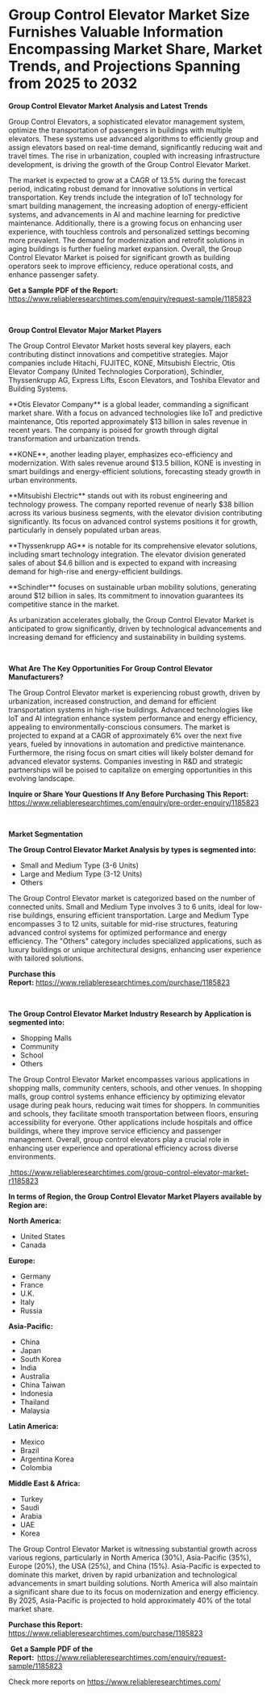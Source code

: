 <p><h1>Group Control Elevator Market Size Furnishes Valuable Information Encompassing Market Share, Market Trends, and Projections Spanning from 2025 to 2032</h1></p><p><strong>Group Control Elevator Market Analysis and Latest Trends</strong></p>
<p><p>Group Control Elevators, a sophisticated elevator management system, optimize the transportation of passengers in buildings with multiple elevators. These systems use advanced algorithms to efficiently group and assign elevators based on real-time demand, significantly reducing wait and travel times. The rise in urbanization, coupled with increasing infrastructure development, is driving the growth of the Group Control Elevator Market. </p><p>The market is expected to grow at a CAGR of 13.5% during the forecast period, indicating robust demand for innovative solutions in vertical transportation. Key trends include the integration of IoT technology for smart building management, the increasing adoption of energy-efficient systems, and advancements in AI and machine learning for predictive maintenance. Additionally, there is a growing focus on enhancing user experience, with touchless controls and personalized settings becoming more prevalent. The demand for modernization and retrofit solutions in aging buildings is further fueling market expansion. Overall, the Group Control Elevator Market is poised for significant growth as building operators seek to improve efficiency, reduce operational costs, and enhance passenger safety.</p></p>
<p><strong>Get a Sample PDF of the Report:&nbsp;</strong> <a href="https://www.reliableresearchtimes.com/enquiry/request-sample/1185823?utm_campaign=2770&utm_medium=2&utm_source=Github&utm_content=ia&utm_term=28022025&utm_id=group-control-elevator">https://www.reliableresearchtimes.com/enquiry/request-sample/1185823</a></p>
<p>&nbsp;</p>
<p><strong>Group Control Elevator Major Market Players</strong></p>
<p><p>The Group Control Elevator Market hosts several key players, each contributing distinct innovations and competitive strategies. Major companies include Hitachi, FUJITEC, KONE, Mitsubishi Electric, Otis Elevator Company (United Technologies Corporation), Schindler, Thyssenkrupp AG, Express Lifts, Escon Elevators, and Toshiba Elevator and Building Systems.</p><p>**Otis Elevator Company** is a global leader, commanding a significant market share. With a focus on advanced technologies like IoT and predictive maintenance, Otis reported approximately $13 billion in sales revenue in recent years. The company is poised for growth through digital transformation and urbanization trends.</p><p>**KONE**, another leading player, emphasizes eco-efficiency and modernization. With sales revenue around $13.5 billion, KONE is investing in smart buildings and energy-efficient solutions, forecasting steady growth in urban environments.</p><p>**Mitsubishi Electric** stands out with its robust engineering and technology prowess. The company reported revenue of nearly $38 billion across its various business segments, with the elevator division contributing significantly. Its focus on advanced control systems positions it for growth, particularly in densely populated urban areas.</p><p>**Thyssenkrupp AG** is notable for its comprehensive elevator solutions, including smart technology integration. The elevator division generated sales of about $4.6 billion and is expected to expand with increasing demand for high-rise and energy-efficient buildings.</p><p>**Schindler** focuses on sustainable urban mobility solutions, generating around $12 billion in sales. Its commitment to innovation guarantees its competitive stance in the market.</p><p>As urbanization accelerates globally, the Group Control Elevator Market is anticipated to grow significantly, driven by technological advancements and increasing demand for efficiency and sustainability in building systems.</p></p>
<p>&nbsp;</p>
<p><strong>What Are The Key Opportunities For Group Control Elevator Manufacturers?</strong></p>
<p><p>The Group Control Elevator market is experiencing robust growth, driven by urbanization, increased construction, and demand for efficient transportation systems in high-rise buildings. Advanced technologies like IoT and AI integration enhance system performance and energy efficiency, appealing to environmentally-conscious consumers. The market is projected to expand at a CAGR of approximately 6% over the next five years, fueled by innovations in automation and predictive maintenance. Furthermore, the rising focus on smart cities will likely bolster demand for advanced elevator systems. Companies investing in R&D and strategic partnerships will be poised to capitalize on emerging opportunities in this evolving landscape.</p></p>
<p><strong>Inquire or Share Your Questions If Any Before Purchasing This Report:</strong> <a href="https://www.reliableresearchtimes.com/enquiry/pre-order-enquiry/1185823?utm_campaign=2770&utm_medium=2&utm_source=Github&utm_content=ia&utm_term=28022025&utm_id=group-control-elevator">https://www.reliableresearchtimes.com/enquiry/pre-order-enquiry/1185823</a></p>
<p>&nbsp;</p>
<p><strong>Market Segmentation</strong></p>
<p><strong>The Group Control Elevator Market Analysis by types is segmented into:</strong></p>
<p><ul><li>Small and Medium Type (3-6 Units)</li><li>Large and Medium Type (3-12 Units)</li><li>Others</li></ul></p>
<p><p>The Group Control Elevator market is categorized based on the number of connected units. Small and Medium Type involves 3 to 6 units, ideal for low-rise buildings, ensuring efficient transportation. Large and Medium Type encompasses 3 to 12 units, suitable for mid-rise structures, featuring advanced control systems for optimized performance and energy efficiency. The "Others" category includes specialized applications, such as luxury buildings or unique architectural designs, enhancing user experience with tailored solutions.</p></p>
<p><strong>Purchase this Report:&nbsp;</strong><a href="https://www.reliableresearchtimes.com/purchase/1185823?utm_campaign=2770&utm_medium=2&utm_source=Github&utm_content=ia&utm_term=28022025&utm_id=group-control-elevator">https://www.reliableresearchtimes.com/purchase/1185823</a></p>
<p>&nbsp;</p>
<p><strong>The Group Control Elevator Market Industry Research by Application is segmented into:</strong></p>
<p><ul><li>Shopping Malls</li><li>Community</li><li>School</li><li>Others</li></ul></p>
<p><p>The Group Control Elevator Market encompasses various applications in shopping malls, community centers, schools, and other venues. In shopping malls, group control systems enhance efficiency by optimizing elevator usage during peak hours, reducing wait times for shoppers. In communities and schools, they facilitate smooth transportation between floors, ensuring accessibility for everyone. Other applications include hospitals and office buildings, where they improve service efficiency and passenger management. Overall, group control elevators play a crucial role in enhancing user experience and operational efficiency across diverse environments.</p></p>
<p><a href="https://www.reliableresearchtimes.com/group-control-elevator-market-r1185823?utm_campaign=2770&utm_medium=2&utm_source=Github&utm_content=ia&utm_term=28022025&utm_id=group-control-elevator">&nbsp;https://www.reliableresearchtimes.com/group-control-elevator-market-r1185823</a></p>
<p><strong>In terms of Region, the Group Control Elevator Market Players available by Region are:</strong></p>
<p>
    <p> <strong> North America: </strong>
        <ul>
            <li>United States</li>
            <li>Canada</li>
        </ul>
        </p> 
    <p> <strong> Europe: </strong>
        <ul>
            <li>Germany</li>
            <li>France</li>
            <li>U.K.</li>
            <li>Italy</li>
            <li>Russia</li>
        </ul>
        </p> 
    <p> <strong> Asia-Pacific: </strong>
        <ul>
            <li>China</li>
            <li>Japan</li>
            <li>South Korea</li>
            <li>India</li>
            <li>Australia</li>
            <li>China Taiwan</li>
            <li>Indonesia</li>
            <li>Thailand</li>
            <li>Malaysia</li>
        </ul>
        </p> 
    <p> <strong> Latin America: </strong>
        <ul>
            <li>Mexico</li>
            <li>Brazil</li>
            <li>Argentina Korea</li>
            <li>Colombia</li>
        </ul>
        </p> 
    <p> <strong> Middle East & Africa: </strong>
        <ul>
            <li>Turkey</li>
            <li>Saudi</li>
            <li>Arabia</li>
            <li>UAE</li>
            <li>Korea</li>
        </ul>
    </p>
    </p>
<p><p>The Group Control Elevator Market is witnessing substantial growth across various regions, particularly in North America (30%), Asia-Pacific (35%), Europe (20%), the USA (25%), and China (15%). Asia-Pacific is expected to dominate this market, driven by rapid urbanization and technological advancements in smart building solutions. North America will also maintain a significant share due to its focus on modernization and energy efficiency. By 2025, Asia-Pacific is projected to hold approximately 40% of the total market share.</p></p>
<p><strong>Purchase this Report: </strong><a href="https://www.reliableresearchtimes.com/purchase/1185823?utm_campaign=2770&utm_medium=2&utm_source=Github&utm_content=ia&utm_term=28022025&utm_id=group-control-elevator">https://www.reliableresearchtimes.com/purchase/1185823</a></p>
<p>&nbsp;<strong>Get a Sample PDF of the Report:&nbsp;&nbsp;</strong><a href="https://www.reliableresearchtimes.com/enquiry/request-sample/1185823?utm_campaign=2770&utm_medium=2&utm_source=Github&utm_content=ia&utm_term=28022025&utm_id=group-control-elevator">https://www.reliableresearchtimes.com/enquiry/request-sample/1185823</a></p>
<p><strong></strong></p>
<p>Check more reports on <a href="https://www.reliableresearchtimes.com/?utm_campaign=2770&utm_medium=2&utm_source=Github&utm_content=ia&utm_term=28022025&utm_id=group-control-elevator">https://www.reliableresearchtimes.com/</a></p>